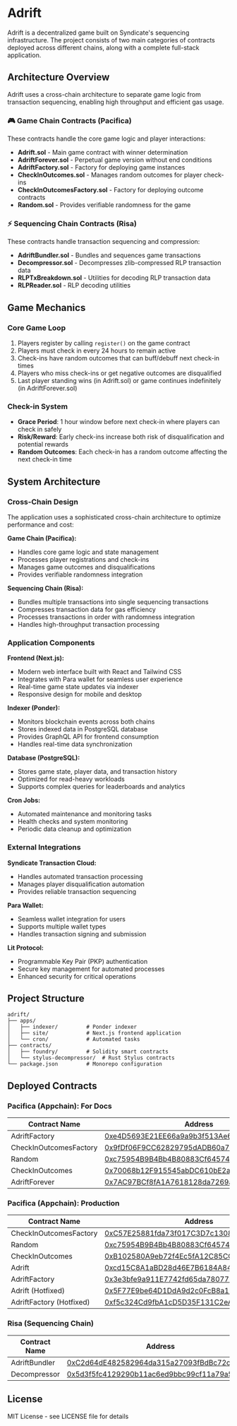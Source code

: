 # Adrift

Adrift is a decentralized game built on Syndicate's sequencing infrastructure. The project consists of two main categories of contracts deployed across different chains, along with a complete full-stack application.

## Architecture Overview

Adrift uses a cross-chain architecture to separate game logic from transaction sequencing, enabling high throughput and efficient gas usage.

### 🎮 Game Chain Contracts (Pacifica)
These contracts handle the core game logic and player interactions:
- **Adrift.sol** - Main game contract with winner determination
- **AdriftForever.sol** - Perpetual game version without end conditions
- **AdriftFactory.sol** - Factory for deploying game instances
- **CheckInOutcomes.sol** - Manages random outcomes for player check-ins
- **CheckInOutcomesFactory.sol** - Factory for deploying outcome contracts
- **Random.sol** - Provides verifiable randomness for the game

### ⚡ Sequencing Chain Contracts (Risa)
These contracts handle transaction sequencing and compression:
- **AdriftBundler.sol** - Bundles and sequences game transactions
- **Decompressor.sol** - Decompresses zlib-compressed RLP transaction data
- **RLPTxBreakdown.sol** - Utilities for decoding RLP transaction data
- **RLPReader.sol** - RLP decoding utilities

## Game Mechanics

### Core Game Loop
1. Players register by calling `register()` on the game contract
2. Players must check in every 24 hours to remain active
3. Check-ins have random outcomes that can buff/debuff next check-in times
4. Players who miss check-ins or get negative outcomes are disqualified
5. Last player standing wins (in Adrift.sol) or game continues indefinitely (in AdriftForever.sol)

### Check-in System
- **Grace Period**: 1 hour window before next check-in where players can check in safely
- **Risk/Reward**: Early check-ins increase both risk of disqualification and potential rewards
- **Random Outcomes**: Each check-in has a random outcome affecting the next check-in time

## System Architecture

### Cross-Chain Design
The application uses a sophisticated cross-chain architecture to optimize performance and cost:

**Game Chain (Pacifica):**
- Handles core game logic and state management
- Processes player registrations and check-ins
- Manages game outcomes and disqualifications
- Provides verifiable randomness integration

**Sequencing Chain (Risa):**
- Bundles multiple transactions into single sequencing transactions
- Compresses transaction data for gas efficiency
- Processes transactions in order with randomness integration
- Handles high-throughput transaction processing

### Application Components

**Frontend (Next.js):**
- Modern web interface built with React and Tailwind CSS
- Integrates with Para wallet for seamless user experience
- Real-time game state updates via indexer
- Responsive design for mobile and desktop

**Indexer (Ponder):**
- Monitors blockchain events across both chains
- Stores indexed data in PostgreSQL database
- Provides GraphQL API for frontend consumption
- Handles real-time data synchronization

**Database (PostgreSQL):**
- Stores game state, player data, and transaction history
- Optimized for read-heavy workloads
- Supports complex queries for leaderboards and analytics

**Cron Jobs:**
- Automated maintenance and monitoring tasks
- Health checks and system monitoring
- Periodic data cleanup and optimization

### External Integrations

**Syndicate Transaction Cloud:**
- Handles automated transaction processing
- Manages player disqualification automation
- Provides reliable transaction sequencing

**Para Wallet:**
- Seamless wallet integration for users
- Supports multiple wallet types
- Handles transaction signing and submission

**Lit Protocol:**
- Programmable Key Pair (PKP) authentication
- Secure key management for automated processes
- Enhanced security for critical operations

## Project Structure
```
adrift/
├── apps/
│   ├── indexer/         # Ponder indexer
│   ├── site/            # Next.js frontend application
│   └── cron/            # Automated tasks
├── contracts/
│   ├── foundry/         # Solidity smart contracts
│   └── stylus-decompressor/  # Rust Stylus contracts
└── package.json         # Monorepo configuration
```


## Deployed Contracts

### Pacifica (Appchain): For Docs

| Contract Name                 | Address                                                                                                                       |
| ----------------------------  | ----------------------------------------------------------------------------------------------------------------------------- |
| AdriftFactory                 | [0xe4D5693E21EE66a9a9b3f513Ae6822B38424A072](https://pacifica.explorer.testnet.syndicate.io/address/0xe4D5693E21EE66a9a9b3f513Ae6822B38424A072) |
| CheckInOutcomesFactory        | [0x9fDf06F9CC62829795dADB60a71db44A348308f2](https://pacifica.explorer.testnet.syndicate.io/address/0x9fDf06F9CC62829795dADB60a71db44A348308f2) |
| Random                        | [0xc75954B9B4Bb4B80883Cf645744612138b7e4870](https://pacifica.explorer.testnet.syndicate.io/address/0xc75954B9B4Bb4B80883Cf645744612138b7e4870) |
| CheckInOutcomes               | [0x70068b12F915545abDC610bE2aCDC4443fb6b0a2](https://pacifica.explorer.testnet.syndicate.io/address/0x70068b12F915545abDC610bE2aCDC4443fb6b0a2) |
| AdriftForever                 | [0x7AC97BCf8fA1A7618128da7269a9f6C3c10D8a43](https://pacifica.explorer.testnet.syndicate.io/address/0x7AC97BCf8fA1A7618128da7269a9f6C3c10D8a43) |

### Pacifica (Appchain): Production

| Contract Name                 | Address                                                                                                                       |
| ----------------------------  | ----------------------------------------------------------------------------------------------------------------------------- |
| CheckInOutcomesFactory        | [0xC57E25881fda73f017C3D7c1308d00B1a358409e](https://pacifica.explorer.testnet.syndicate.io/address/0xC57E25881fda73f017C3D7c1308d00B1a358409e) |
| Random                        | [0xc75954B9B4Bb4B80883Cf645744612138b7e4870](https://pacifica.explorer.testnet.syndicate.io/address/0xc75954B9B4Bb4B80883Cf645744612138b7e4870) |
| CheckInOutcomes               | [0xB102580A9eb72f4Ec5fA12C85CCFB30D5C016Ff0](https://pacifica.explorer.testnet.syndicate.io/address/0xB102580A9eb72f4Ec5fA12C85CCFB30D5C016Ff0) |
| Adrift                        | [0xcd15C8A1aBD28d46E7B6184A848DA9f9cFCda628](https://pacifica.explorer.testnet.syndicate.io/address/0xcd15C8A1aBD28d46E7B6184A848DA9f9cFCda628) |
| AdriftFactory                 | [0x3e3bfe9a911E7742fd65da7807773b4CD2e2B4Fd](https://pacifica.explorer.testnet.syndicate.io/address/0x3e3bfe9a911E7742fd65da7807773b4CD2e2B4Fd) |
| Adrift (Hotfixed)             | [0x5F77E9be64D1DdA9d2c0FcB8a1E0d8c1E867ECa2](https://pacifica.explorer.testnet.syndicate.io/address/0x5F77E9be64D1DdA9d2c0FcB8a1E0d8c1E867ECa2) |
| AdriftFactory (Hotfixed)      | [0xf5c324Cd9fbA1cD5D35F131C2eA7808A55942DE1](https://pacifica.explorer.testnet.syndicate.io/address/0xf5c324Cd9fbA1cD5D35F131C2eA7808A55942DE1) |

### Risa (Sequencing Chain)
| Contract Name                 | Address                                                                                                                       |
| ----------------------------  | ----------------------------------------------------------------------------------------------------------------------------- |
| AdriftBundler                 | [0xC2d64dE482582964da315a27093fBdBc72c874CB](https://risa-testnet.explorer.alchemy.com/address/0xC2d64dE482582964da315a27093fBdBc72c874CB) |
| Decompressor                  | [0x5d3f5fc4129290b11ac6ed9bbc99cf11a79a5ef0](https://risa-testnet.explorer.alchemy.com/address/0x5d3f5fc4129290b11ac6ed9bbc99cf11a79a5ef0) |

## License

MIT License - see LICENSE file for details


